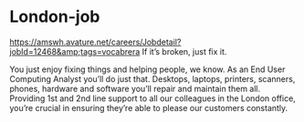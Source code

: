 # London-job
https://amswh.avature.net/careers/Jobdetail?jobId=12468&amp;tags=vocabrera
If it’s broken, just fix it.

 

You just enjoy fixing things and helping people, we know.  As an End User Computing Analyst you’ll do just that.  Desktops, laptops, printers, scanners, phones, hardware and software you’ll repair and maintain them all.  Providing 1st and 2nd line support to all our colleagues in the London office, you’re crucial in ensuring they’re able to please our customers constantly.  
